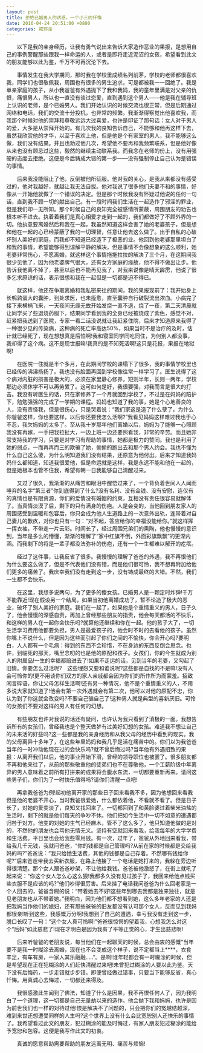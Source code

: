 ```yaml
---
layout: post
title: 拒绝已婚男人的诱惑，一个小三的忏悔
date: 2016-04-24 20:51:00 +0800
categories: 戒邪淫
---
```


　　以下是我的亲身经历，让我有勇气说出来告诉大家造作恶业的果报，是想用自己的事例警醒那些跟我一样命运的人，或者是即将走近泥沼的女孩，希望看到此文的朋友能够以此为鉴，千万不可再沉沦下去。
　　事情发生在我大学期间，那时我在学校里成绩名列前茅，学校的老师都很喜欢我，同学们也很敬佩我，周围也有很多的男生追求，可是都被我一一回绝了。我是单亲家庭的孩子，从小我爸爸有外遇抛下了我和我妈，我的童年里满是对父亲的仇恨，痛恨男人，所以也一直没有谈过恋爱，直到遇到这个男人——他是我在辅导班上认识的老师，是个已婚男人。我们开始认识的时候交流也很正常，但是后期通过网络和电话，我们的交流十分投机，也异常的频繁。我渐渐得察觉出他喜欢我，而我那个时候对他的崇拜和尊敬远远大过喜爱，也许是印证了那句话：女人对于男人的爱，大多是从崇拜开始的。有几次我的良知告诉自己，不能够和他再这样下去，虽然我欣赏他的才华，以至于喜欢上他，但是他是个有家室的男人，我不能够这么做，我们没有结果。并且也劝过他几次，希望他不要再和我频繁联系，但是他好像从来也没有顾忌过这些，毅然的继续主动联系我。而我念在老师的份上，没有用强硬的态度去拒绝。这便是今后铸成大错的第一步——没有强制停止自己认为是错误的事情。
　　后来我没能阻止了他，反倒被他所征服。他对我的关心，是我从来都没有感受过的，他对我越好，就越让我无法自拔。他对我说了很多他们夫妻不和的事情，好像从一开始他就做了一个错误的决定。但是那个时候我没有怀疑过他说的任何一句话，直到我不顾一切的献出自己。有一段时间我们生活在一起造作了邪淫的罪业，但是我们却一无所知。那个时候自己的良知完全被感情所蒙蔽，周围朋友的劝告也根本听不进去。执着着我们是真心相爱才走到一起的，我们都做好了不顾外界的一切。他执意要离婚然后和我在一起，我虽然知道这样会害了她的老婆孩子，但是想和他在一起的心已经蒙蔽了我的一切理智，任意让他去这么做了。出于自私的心破坏别人美好的家庭，而我却不知道已经造下了极恶的业。他回到他老婆那里坦白了和我的事情，希望能够得到谅解平静的解决，但是事情不会像想象的这么顺利，她老婆非常伤心，不愿离婚，就这样这个事情拖拖拉拉的解决了三个月，在这期间我很少见他了，因为他老婆脾气很大，还有女方家庭的缘故，他不得不做出让步。他告诉我他离不掉了，甚至以后也不能再见我了，对我来说像是晴天霹雳，他说了很多乞求原谅的话，表示很想和我在一起但是一切都是迫不得已。
　　就这样，他还在争取离婚和我私密来往的期间，我的果报现前了：我开始身上长鹌鹑蛋大的囊肿，到处求医，也未痊愈，直至囊肿自行破裂流出浓血。小病完了接下来横祸飞来，一天夜间无缘无故开始发烧一直不退，烧了一夜，第二天清晨就让同学买了些退烧药服下，结果同学看到我的全身已经被烧成了紫色，感觉不对，赶紧把我送到了医院，专家一看二话没说就让我赶紧住院，后来才知道原来我得了一种很少见的传染病，这种病的死亡率高达50%，如果当时不是治疗的及时，估计就已经死了，现在想想真是后怕啊!我和寝室同学同吃同住，为何别人都没事，我却得了这个病。这不是现世报嘛!我真的是不知死活啊!这只是花报，果报在地狱啊!
　　在医院一住就是半个多月，在此期间学校的课塌下了很多，我的事情学校里也已经传的沸沸扬扬了。我也没有脸面再回到学校像往常一样学习了。医生说得了这个病对内脏的损害是极大的，必须在家里静心修养，短则半年，长则一两年，学校那边必须休学不可以再劳累了。这可如何是好，我很要强，对我而言是很大的打击。我没有听医生的话，只在家修养了一个月就回到学校了，不过是在妈妈的陪护下，勉勉强强的完成了一学期的课程。妈妈也知道了我的事，她是个心地善良的人，没有责怪我，但是很伤心，只是哭着说：“我们家这是造了什么孽了，为什么你爸爸这样，你也要这样，以后你还要我怎么活啊?”我看见妈妈这样难过我也于心不忍，我欠妈妈的太多了。至从我十岁那年他们离婚以后，妈妈为了能够一心照顾我没有再嫁，一手把我拉扯大，一边上班一边还要照看我，非常的辛劳。而且她非常支持我的学习，只要是对学习有帮助的事情，她都是极力的赞同。我也是利用了她的弱点，一而再再而三的欺骗了她，偷偷的跑出去和那个男人约会。我也不懂为什么自己这么傻，为什么明知道我们没有结果，还原意为他付出。后来才知道我妈妈什么都知道，知道我很爱他，但是命运就是这样，我是永远不能和他在一起的，但是她根本也管不住我，希望有朝一日我能够自己清醒过来。
　　又过了很久，我渐渐的从痛苦和眼泪中醒悟过来了，一个背负着世间人人闻而唾弃的名字“第三者”你到底得到了什么?没有名利、没有金钱、没有安慰，连仅有的真情也是有限资源，你们的爱情没有婚姻的约束，互相没有责任很容易就解体了。当真情淡漠了后，剩下的只有满身的伤疤。人是会变的，当他回到朋友家人的周围感受到温暖和包容后，你只会成为他人生道路上的一次意外出轨，连带着对自己妻儿的歉疚，对你也只有一句：“对不起，答应给你的幸福没能给你。”就这样挥一挥衣袖，不带走一片云彩。时间长了，经过周围兄弟们的熏陶，他也慢慢的意识到，当年是多么的懵懂，渐渐的理解了“家中红旗不倒，外面彩旗飘飘”的更深内涵。而我剩下的将是一辈子都没法弥补的伤疤，还有一个一生都难以解开的疙瘩。
　　经过了这件事，让我反省了很多。我慢慢的理解了爸爸的外遇，我不再恨他们为什么要这么做了，但是不代表他们没有错，而是他们很可怜，我不想再附加给他们更多的痛苦了。我庆幸我们没有走到这一步，没有铸成最终的大错。不然，我们一生都不会快乐。
　　在这里，我想多说两句，为了更多的傻女孩。已婚男人是一颗定时炸弹!千万不能靠近!现在假设另一个结局，如果当初他离婚成功了，暂不论造了极大的恶业，破坏了别人美好的家庭。我们在一起了，如果他是个重情重义的男人，日子久了，他会慢慢的深感自责，再加上曾经那些朋友的指责，他会每天都活的不快乐，和这样的男人在一起你会快乐吗?就算他还继续和你在一起。他的孩子大了，一切生活学习费用他都要负担，男人是最爱孩子的，他会时不时的去看他的孩子。虽然你嘴上不说什么，但是因为这些而引起了你们之间的不愉快，你会开心吗?要明白，人人都有一个毛病：得到的东西不会珍惜，不在身边的东西反倒会思念。也许，到临死的那天，嘴里念叨的也是他的原配和孩子。女孩们，你的今生就成为别人的附属品!一生的幸福都赔进去了!如果不走运的话，见到当年的老婆，又勾起了旧情。你要怎么过活呢?　这些埋怨又要和谁说呢?这些都是自找的不是嘛!没有人会可怜你的!更不用谈你们双方的家人亲戚都会因为你们的所作所为而蒙羞。招致闲言碎语，你让父母怎样生活啊!还有另一种情况，他不是个重情重义的人，不用多说大家就知道了!他会有第一次外遇就会有第二次，他可以对他的原配不忠，你认为到了你这就会改变吗?不要自己骗自己了!这种男人就是典型的喜新厌旧。可怜的女孩们不要对这样的男人有任何的幻想。
　　有些朋友也许对我说的话还有疑问，也许认为我只看到了消极的一面。我想告诉所有的女孩们，曾经我也是个整天做梦有过美好幻想的女孩。难道我不想让自己的未来活的好些吗?这一些都是我的亲身经历和从我父母的经历中看到的现实。我的父母离异十多年了，在这些年里妈妈和我几乎是活在痛苦中的。你们以为我爸爸当年的一时冲动他现在过的会快乐吗?就不曾后悔过吗?当年他有外遇招致的果报：从离开我们以后，他的事业开始下滑，曾经的领导职位也被罢了。很多朋友都不再和他来往了，从前的那些敬重他的徒弟们也不在尊敬他，一个工薪阶级中年离异的男人意味着之前所有打拼来的成果将会腹水东流，一切都要重新再来。请问这些男子们，你们为了一时快乐值得吗?请你们清醒一点吧!
　　再拿我爸爸为例!起初他离开家的那些日子回来看我不多，因为他想回来看我但是他的老婆不开心，当时我爸很爱她，什么都依着他，不看就不看了。但是日子长了，对她的爱变淡了，良知又找回来了。一切都回到了和黄脸婆过着柴米油盐的生活时，剩下的就是他们每天的争吵不休。他们把如今生活中一切不如意的遭遇都归咎于对方。他变的对她的生气已经麻木，管不了这么多了，他只知道他做的是对的，不然他的朋友也会骂他无情无义。坚持有空就回来看我，给我每年的大学学费和生活费。平日里也会给我些零用钱。有一次，过年了，爸爸从外地回来看我，带给我几千元钱，我就问爸爸，“你的钱都是自己管理吗?从前在家的时候都是交给我妈的吗?”爸爸说：“我只给她生活费，其他的钱都是自己存着。不然哪有钱给你呢?”后来爸爸带我去买新衣服，在路上他接了一个电话是她打来的，我躲在旁边听得很清楚。那个女人跟爸爸吵架，不让他给我钱。爸爸被他激怒了，在街上就吼了起来说：“你这个女人怎么心这么狠!我都多久没有见过孩子了，我回来给他点钱买些衣服不是应该的吗?”他们吵得很厉害。后来挂了电话我问爸爸为什么回老家是一个人回去的，爸爸含糊的说：“带着她去不好!这些年到哪去我都是独来独往，就是见老朋友也从不带着她。”我明白，因为他们都不想看到她，这么多年老家的人还是把我妈当作他们的媳妇，还有那些爸爸的旧友都没有认可那个女人，反而见到我妈都很亲!听到这些，我感慨万分啊!我想到了自己的遭遇，幸亏我没有走到这一步，脱口长叹了一句：“这个女人真可怜啊!”爸爸很惊愕的望着我，心想我怎么对这个“后妈”如此慈悲了!现在才明白是因为我有了平等正觉的心，才生出慈悲啊!
　　后来听爸爸的老朋友说，每当他们在一起聊天的时候，总会由衷的感慨“当年要不是我一时糊涂去离婚，现在也不会变成这个样子，说不定都当上****，衣食丰足，有车有房，一家人其乐融融.....”。是啊!谁年轻都会有一时糊涂的时候，但是希望现在正在犯糊涂的人们赶快清醒过来吧!未曾犯过糊涂的人要以此为鉴。天下没有后悔药，一步走错就步步错。即便曾经做过错事，只要当下能够反省，真心忏悔。用真诚心去悔过，一切都还来得及。
　　我很感激此生闻到了佛法，知道了什么是因果，我不再恨任何人了，因为我明白了一个道理，这一切都是自己无量劫以来的造作。他会抛下我和妈妈，也许是因为前世我们也一样的对待过他!恨是解决不了问题的，只会把你们的冤越结越深，难到来世还想遭受同样的人生吗?这个世界上没有什么会比宽恕别人还快乐的事情了。我希望看过此文的朋友，犯过糊涂的能及时悔过，有家人朋友犯过糊涂的能给予宽恕和包容。这便是我写作此文的初衷。
　　真诚的愿意帮助需要帮助的朋友远离无明、痛苦与烦恼!